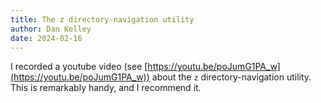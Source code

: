 ```yaml
---
title: The z directory-navigation utility
author: Dan Kelley
date: 2024-02-16
---
```


I recorded a youtube video (see
[https://youtu.be/poJumG1PA_w](https://youtu.be/poJumG1PA_w)) about the `z` directory-navigation utility.  This is remarkably handy, and I recommend it.


